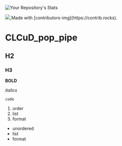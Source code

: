 ![Your Repository's Stats](https://github-readme-stats.vercel.app/api/top-langs/?username=cvk1988&theme=blue-green)


<a href = "https://github.com/cvk1988/CLCuD_pop_pipe/graphs/contributors">
<img src = "https://contrib.rocks/image?repo = GitHub_username/repository_name"/>
</a>
Made with [contributors-img](https://contrib.rocks).

# CLCuD_pop_pipe


## H2


### H3

**BOLD**

*italics*

`code`

1. order
2. list
3. format

- unordered
- list
- format
